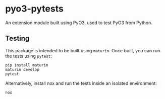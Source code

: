 # pyo3-pytests

An extension module built using PyO3, used to test PyO3 from Python.

## Testing

This package is intended to be built using `maturin`. Once built, you can run the tests using `pytest`:

```shell
pip install maturin
maturin develop
pytest
```

Alternatively, install nox and run the tests inside an isolated environment:

```shell
nox
```
